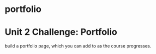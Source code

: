 # portfolio
# Unit 2 Challenge: Portfolio

 build a portfolio page, which you can add to as the course progresses.
 